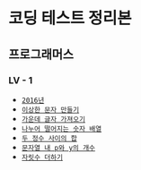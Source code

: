 # 코딩 테스트 정리본

## 프로그래머스</a>

### LV - 1

- <a href="./programmers/lv1/2016.md">`2016년`</a>
- <a href="./programmers/lv1/strange_characters.md">`이상한 문자 만들기`</a>
- <a href="./programmers/lv1/center_text.md">`가운데 글자 가져오기`</a>
- <a href="./programmers/lv1/number_array.md">`나누어 떨어지는 숫자 배열`</a>
- <a href="./programmers/lv1/number_array.md">`두 정수 사이의 합`</a>
- <a href="./programmers/lv1/p_y.md">`문자열 내 p와 y의 개수`</a>
- <a href="./programmers/lv1/add digits.md">`자릿수 더하기`</a>

